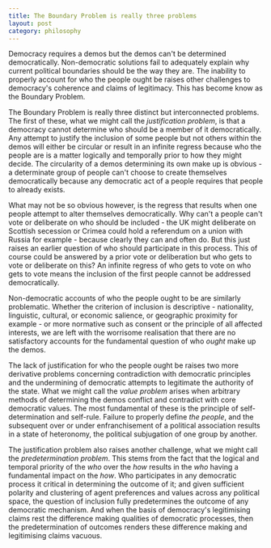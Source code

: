 ```yaml
---
title: The Boundary Problem is really three problems
layout: post
category: philosophy
---
```


Democracy requires a demos but the demos can't be determined democratically.  Non-democratic solutions fail to adequately explain why current political boundaries should be the way they are. The inability to properly account for who the people ought be raises other challenges to democracy's coherence and claims of legitimacy.  This has become know as the Boundary Problem.

The Boundary Problem is really three distinct but interconnected problems. The first of these, what we might call the _justification problem_, is that a democracy cannot determine who should be a member of it democratically. Any attempt to justify the inclusion of some people but not others within the demos will either be circular or result in an infinite regress because who the people are is a matter logically and temporally prior to how they might decide. The circularity of a demos determining its own make up is obvious - a determinate group of people can't choose to create themselves democratically because any democratic act of a people requires that people to already exists.  

What may not be so obvious however, is the regress that results when one people attempt to alter themselves democratically.  Why can't a people can't vote or deliberate on who should be included - the UK might deliberate on Scottish secession or Crimea could hold a referendum on a union with Russia for example - because clearly they can and often do.  But this just raises an earlier question of who should participate in this process.  This of course could be answered by a prior vote or deliberation but who gets to vote or deliberate on this?  An infinite regress of who gets to vote on who gets to vote means the inclusion of the first people cannot be addressed democratically.

Non-democratic accounts of who the people ought to be are similarly problematic.  Whether the criterion of inclusion is descriptive - nationality, linguistic, cultural, or economic salience, or geographic proximity for example - or more normative such as consent or the principle of all affected interests, we are left with the worrisome realisation that there are no satisfactory accounts for the fundamental question of who _ought_ make up the demos.  

The lack of justification for who the people ought be raises two more derivative problems concerning contradiction with democratic principles and the undermining of democratic attempts to legitimate the authority of the state.  What we might call the _value problem_ arises when arbitrary methods of determining the demos conflict and contradict with core democratic values. The most fundamental of these is the principle of self-determination and self-rule.  Failure to properly define _the people_, and the subsequent over or under enfranchisement of a political association results in a state of heteronomy, the political subjugation of one group by another.

The justification problem also raises another challenge, what we might call the _predetermination problem_.  This stems from the fact that the logical and temporal priority of the _who_ over the _how_ results in the _who_ having a fundamental impact on the _how_.  Who participates in any democratic process it critical in determining the outcome of it; and given sufficient polarity and clustering of agent preferences and values across any political space, the question of inclusion fully predetermines the outcome of any democratic mechanism.  And when the basis of democracy's legitimising claims rest the difference making qualities of democratic processes, then the predetermination of outcomes renders these difference making and legitimising claims vacuous.